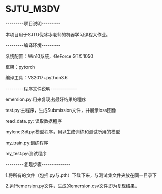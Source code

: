# SJTU_M3DV

---------项目说明---------

本项目用于SJTU倪冰冰老师的机器学习课程大作业。

---------编译环境---------

系统配置：Win10系统，GeForce GTX 1050
	
框架：pytorch
	
编译工具：VS2017+python3.6

---------程序文件说明-------------

emersion.py:用来复现出最好结果的程序
	
test.py:主程序，生成Submission文件，并展示loss图像
	
read_data.py: 读取数据程序
	
mylenet3d.py:模型程序，用以生成训练和测试所用的模型
	
my_train.py:训练程序
	
my_test.py:测试程序

---------复现步骤--------------
	
1.将所有的文件（包括.py与.pth）下载下来，与测试集文件夹放在同一目录下
	
2.运行emersion.py文件，生成的emersion.csv文件即为复现结果。
